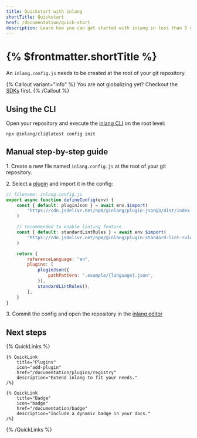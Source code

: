 ```yaml
---
title: Quickstart with inlang
shortTitle: Quickstart
href: /documentation/quick-start
description: Learn how you can get started with inlang in less than 5 minutes to globalize your project.
---
```


# {% $frontmatter.shortTitle %}

An `inlang.config.js` needs to be created at the root of your git repository.

{% Callout variant="info" %}
You are not globalizing yet? Checkout the [SDKs](/documentation/sdk/overview) first.
{% /Callout %}

## Using the CLI

Open your repository and execute the [inlang CLI](/documentation/apps/inlang-cli) on the root level:

```
npx @inlang/cli@latest config init
```

## Manual step-by-step guide

1\. Create a new file named `inlang.config.js` at the root of your git repository.

2\. Select a [plugin](/documentation/plugins/registry) and import it in the config:

```js
// filename: inlang.config.js
export async function defineConfig(env) {
	const { default: pluginJson } = await env.$import(
		"https://cdn.jsdelivr.net/npm/@inlang/plugin-json@3/dist/index.js",
	)

	// recommended to enable linting feature
	const { default: standardLintRules } = await env.$import(
		"https://cdn.jsdelivr.net/npm/@inlang/plugin-standard-lint-rules@3/dist/index.js",
	)

	return {
		referenceLanguage: "en",
		plugins: [
			pluginJson({
				pathPattern: ".example/{language}.json",
			}),
			standardLintRules(),
		],
	}
}
```

3\. Commit the config and open the repository in the [inlang editor](https://inlang.com/editor)

## Next steps

{% QuickLinks %}

    {% QuickLink
        title="Plugins"
        icon="add-plugin"
        href="/documentation/plugins/registry"
        description="Extend inlang to fit your needs."
    /%}

    {% QuickLink
        title="Badge"
        icon="badge"
        href="/documentation/badge"
        description="Include a dynamic badge in your docs."
    /%}

{% /QuickLinks %}
